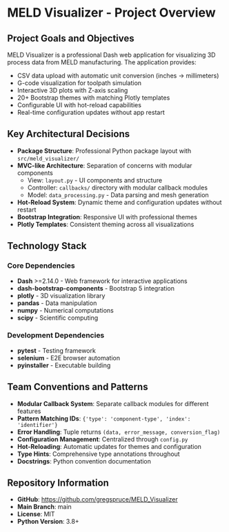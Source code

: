 # MELD Visualizer - Project Overview

## Project Goals and Objectives
MELD Visualizer is a professional Dash web application for visualizing 3D process data from MELD manufacturing. The application provides:
- CSV data upload with automatic unit conversion (inches → millimeters)
- G-code visualization for toolpath simulation
- Interactive 3D plots with Z-axis scaling
- 20+ Bootstrap themes with matching Plotly templates
- Configurable UI with hot-reload capabilities
- Real-time configuration updates without app restart

## Key Architectural Decisions
- **Package Structure**: Professional Python package layout with `src/meld_visualizer/`
- **MVC-like Architecture**: Separation of concerns with modular components
  - View: `layout.py` - UI components and structure
  - Controller: `callbacks/` directory with modular callback modules
  - Model: `data_processing.py` - Data parsing and mesh generation
- **Hot-Reload System**: Dynamic theme and configuration updates without restart
- **Bootstrap Integration**: Responsive UI with professional themes
- **Plotly Templates**: Consistent theming across all visualizations

## Technology Stack
### Core Dependencies
- **Dash** >=2.14.0 - Web framework for interactive applications
- **dash-bootstrap-components** - Bootstrap 5 integration
- **plotly** - 3D visualization library
- **pandas** - Data manipulation
- **numpy** - Numerical computations
- **scipy** - Scientific computing

### Development Dependencies
- **pytest** - Testing framework
- **selenium** - E2E browser automation
- **pyinstaller** - Executable building

## Team Conventions and Patterns
- **Modular Callback System**: Separate callback modules for different features
- **Pattern Matching IDs**: `{'type': 'component-type', 'index': 'identifier'}`
- **Error Handling**: Tuple returns `(data, error_message, conversion_flag)`
- **Configuration Management**: Centralized through `config.py`
- **Hot-Reloading**: Automatic updates for themes and configuration
- **Type Hints**: Comprehensive type annotations throughout
- **Docstrings**: Python convention documentation

## Repository Information
- **GitHub**: https://github.com/gregspruce/MELD_Visualizer
- **Main Branch**: main
- **License**: MIT
- **Python Version**: 3.8+
